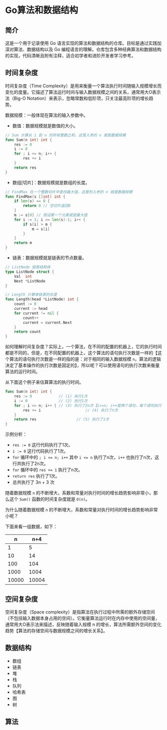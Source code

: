 # Go算法和数据结构

## 简介

这是一个用于记录使用 Go 语言实现的算法和数据结构的仓库。目标是通过实践加深对算法、数据结构以及 Go 编程语言的理解。仓库包含多种经典算法和数据结构的实现，代码清晰且附有注释，适合初学者和进阶开发者学习参考。

## 时间复杂度

时间复杂度（Time Complexity）是用来衡量一个算法执行时间随输入规模增长而变化的度量。它描述了算法运行时间与输入数据规模之间的关系，通常用大O表示法（Big-O Notation）来表示，忽略常数和低阶项，只关注最高阶项的增长趋势。

数据规模：一般体现在算法的输入参数中。

- 数值：数据规模就是数值的大小。

```go
// Sum 计算从 1 到 n 的所有整数之和，这里入参的 n 就是数据规模
func Sum(n int) int {
	res := 0
	i := 0
	for ; i <= n; i++ {
		res += i
	}
	return res
}
```

- 数组[切片]：数据规模就是数组的长度。

```go
// FindMax 在一个整数切片中查找最大值，这里的入参的 n 就是数据规模
func FindMax(s []int) int {
	if len(s) == 0 {
		return 0 // 空切片返回0
	}
	m := s[0] // 假设第一个元素就是最大值
	for i := 1; i <= len(s)-1; i++ {
		if s[i] > m {
			m = s[i]
		}
	}
	return m
}
```

- 链表：数据规模就是链表的节点数量。

```go
// ListNode 链表结构体
type ListNode struct {
	Val  int
	Next *ListNode
}

// Length 计算单链表的长度
func Length(head *ListNode) int {
	count := 0
	current := head
	for current != nil {
		count++
		current = current.Next
	}
	return count
}
```

如何理解时间复杂度？实际上，一个算法，在不同的配置的机器上，它的执行时间都是不同的，但是，在不同配置的机器上，这个算法的语句执行次数是一样的【这个算法的语句执行次数是一样的指的是：对于相同的输入数据规模 `n`，算法的逻辑决定了基本操作的执行次数是固定的】，所以呢？可以使用语句的执行次数来衡量算法的运行时间。

从下面这个例子来估算算法的执行时间。

```go
func Sum(n int) int {
	res := 0            // (1) 执行1次
	i := 0              // (2) 执行1次
	for ; i <= n; i++ { // (3) 执行了2n次【i<=n; i++是两个语句，每个语句执行了n次】
		res += i 					// (4) 执行了n次
	}
	return res 					// (5) 执行了1次
}
```

示例分析：

- `res := 0` 这行代码执行了1次。
- `i := 0` 这行代码执行了1次。
- `for` 循环中的 `; i <= n; i++` 其中 `i <= n` 执行了n次，`i++` 也执行了n次，这行共执行了2n次。
- `for` 循环中的 `res += 1` 执行了n次。
- `return res` 执行了1次。
- 总共执行了 3n + 3 次

随着数据规模 `n` 的不断增大，系数和常量对执行时间的增长趋势影响非常小，那么这个 `Sum()` 函数的时间复杂度就是 `O(n)`。

为什么随着数据规模 `n` 的不断增大，系数和常量对执行时间的增长趋势影响非常小呢？

下面来看一组数据，如下：

| n     | n+4   |
| ----- | ----- |
| 1     | 5     |
| 10    | 14    |
| 100   | 104   |
| 1000  | 1004  |
| 10000 | 10004 |

## 空间复杂度

空间复杂度（Space complexity）是指算法在执行过程中所需的额外存储空间（不包括输入数据本身占用的空间）。它衡量算法运行时在内存中使用的空间量，通常用大O表示法来描述，反映随着输入规模 n 的增长，算法所需额外空间的变化趋势【算法的存储空间与数据规模之间的增长关系】。

## 数据结构

- 数组
- 链表
- 堆
- 栈
- 队列
- 哈希表
- 图
- 树

## 算法